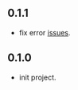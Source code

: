 ## 0.1.1

* fix error [issues](https://github.com/rhymelph/r_album/issues/1).

## 0.1.0

* init project.
